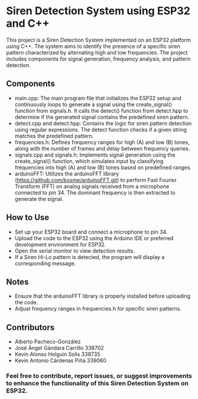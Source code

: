 Siren Detection System using ESP32 and C++
==========
This project is a Siren Detection System implemented on an ESP32 platform using C++. The system aims to identify the presence of a specific siren pattern characterized by alternating high and low frequencies. The project includes components for signal generation, frequency analysis, and pattern detection.

## Components
* main.cpp: The main program file that initializes the ESP32 setup and continuously loops to generate a signal using the create_signal() function from signals.h. It calls the detect() function from detect.hpp to determine if the generated signal contains the predefined siren pattern.
* detect.cpp and detect.hpp: Contains the logic for siren pattern detection using regular expressions. The detect function checks if a given string matches the predefined pattern.
* frequencies.h: Defines frequency ranges for high (A) and low (B) tones, along with the number of frames and delay between frequency queries.
* signals.cpp and signals.h: Implements signal generation using the create_signal() function, which simulates input by classifying frequencies into high (A) and low (B) tones based on predefined ranges.
* arduinoFFT: Utilizes the arduinoFFT library (https://github.com/kosme/arduinoFFT.git) to perform Fast Fourier Transform (FFT) on analog signals received from a microphone connected to pin 34. The dominant frequency is then extracted to generate the signal.

## How to Use
* Set up your ESP32 board and connect a microphone to pin 34.
* Upload the code to the ESP32 using the Arduino IDE or preferred development environment for ESP32.
* Open the serial monitor to view detection results.
* If a Siren Hi-Lo pattern is detected, the program will display a corresponding message.

## Notes
* Ensure that the arduinoFFT library is properly installed before uploading the code.
* Adjust frequency ranges in frequencies.h for specific siren patterns.

## Contributors
* Alberto Pacheco-González
* José Ángel Gándara Carrillo 338702
* Kevin Alonso Holguín Solis 338735
* Kevin Antonio Cárdenas Piña 339060

### Feel free to contribute, report issues, or suggest improvements to enhance the functionality of this Siren Detection System on ESP32.
